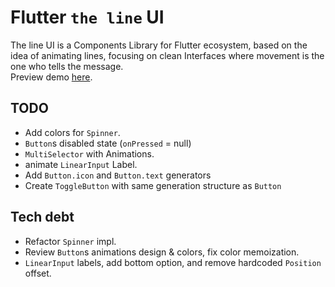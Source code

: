 # Flutter `the line` UI

The line UI is a Components Library for Flutter ecosystem, based on the idea of animating lines, focusing on clean Interfaces where movement is the one who tells the message.  
Preview demo [here](https://briancraig.github.io/line_ui/).  

## TODO

- Add colors for `Spinner`.
- `Button`s disabled state (`onPressed` = null)
- `MultiSelector` with Animations.
- animate `LinearInput` Label.
- Add `Button.icon` and `Button.text` generators
- Create `ToggleButton` with same generation structure as `Button` 

## Tech debt

- Refactor `Spinner` impl. 
- Review `Button`s animations design & colors, fix color memoization.
- `LinearInput` labels, add bottom option, and remove hardcoded `Position` offset.